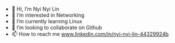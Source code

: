 - 👋 Hi, I’m Nyi Nyi Lin
- 👀 I’m interested in Networking
- 🌱 I’m currently learning Linux
- 💞️ I’m looking to collaborate on Github
- 📫 How to reach me www.linkedin.com/in/nyi-nyi-lin-44329924b

<!---
DoubleN001/DoubleN001 is a ✨ special ✨ repository because its `README.md` (this file) appears on your GitHub profile.
You can click the Preview link to take a look at your changes.
--->
